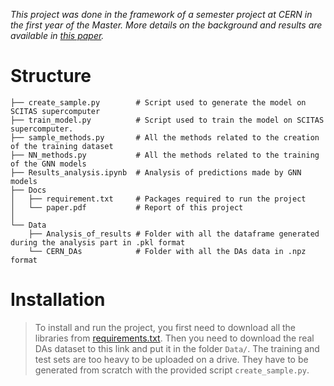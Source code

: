 *This project was done in the framework of a semester project at CERN in the first year of the Master. More details on the background and results are available in [this paper](Docs/paper.pdf).*

# Structure


    ├── create_sample.py        # Script used to generate the model on SCITAS supercomputer  
    ├── train_model.py          # Script used to train the model on SCITAS supercomputer.
    ├── sample_methods.py       # All the methods related to the creation of the training dataset 
    ├── NN_methods.py           # All the methods related to the training of the GNN models
    ├── Results_analysis.ipynb  # Analysis of predictions made by GNN models
    ├── Docs                    
    │   ├── requirement.txt     # Packages required to run the project
    │   └── paper.pdf           # Report of this project
    │ 
    └── Data
        ├── Analysis_of_results # Folder with all the dataframe generated during the analysis part in .pkl format
        └── CERN_DAs            # Folder with all the DAs data in .npz format

# Installation

> To install and run the project, you first need to download all the libraries from [requirements.txt](Docs/requirements.txt). Then you need to download the real DAs dataset to this link and put it in the folder `Data/`. The training and test sets are too heavy to be uploaded on a drive. They have to be generated from scratch with the provided script `create_sample.py`.




